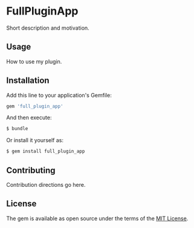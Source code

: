 # FullPluginApp
Short description and motivation.

## Usage
How to use my plugin.

## Installation
Add this line to your application's Gemfile:

```ruby
gem 'full_plugin_app'
```

And then execute:
```bash
$ bundle
```

Or install it yourself as:
```bash
$ gem install full_plugin_app
```

## Contributing
Contribution directions go here.

## License
The gem is available as open source under the terms of the [MIT License](http://opensource.org/licenses/MIT).
